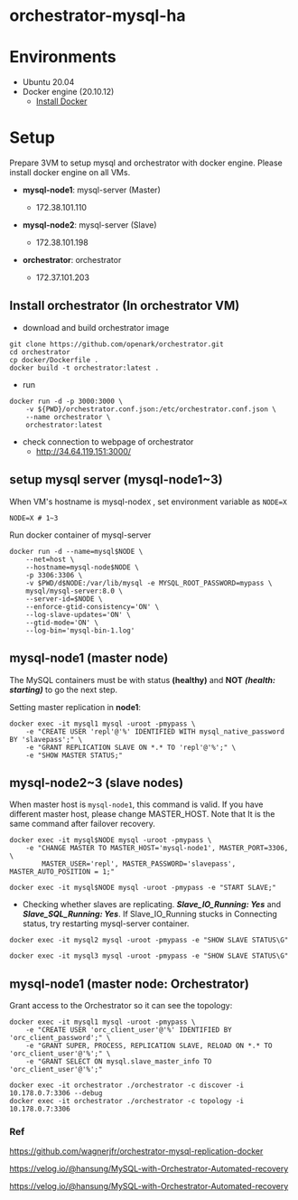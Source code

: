 # orchestrator-mysql-ha


# Environments
- Ubuntu 20.04
- Docker engine (20.10.12)
	- [Install Docker](https://docs.docker.com/engine/install/ubuntu/)

# Setup

Prepare 3VM to setup mysql and orchestrator with docker engine. Please install docker engine on all VMs.

- **mysql-node1**: mysql-server (Master)

  - 172.38.101.110

- **mysql-node2**: mysql-server (Slave)

  - 172.38.101.198

- **orchestrator**: orchestrator

  - 172.37.101.203

    

## Install orchestrator (In orchestrator VM)

- download and build orchestrator image

```
git clone https://github.com/openark/orchestrator.git
cd orchestrator
cp docker/Dockerfile .
docker build -t orchestrator:latest .
```

- run

```
docker run -d -p 3000:3000 \
	-v ${PWD}/orchestrator.conf.json:/etc/orchestrator.conf.json \
	--name orchestrator \
	orchestrator:latest
```
- check connection to webpage of orchestrator
  - http://34.64.119.151:3000/


## setup mysql server (mysql-node1~3)

When VM's hostname  is mysql-node`X` , set environment variable as `NODE=X`

```
NODE=X # 1~3
```

Run docker container of mysql-server

```
docker run -d --name=mysql$NODE \
	--net=host \
	--hostname=mysql-node$NODE \
	-p 3306:3306 \
	-v $PWD/d$NODE:/var/lib/mysql -e MYSQL_ROOT_PASSWORD=mypass \
	mysql/mysql-server:8.0 \
	--server-id=$NODE \
	--enforce-gtid-consistency='ON' \
	--log-slave-updates='ON' \
	--gtid-mode='ON' \
	--log-bin='mysql-bin-1.log'

```



## mysql-node1 (master node)

The MySQL containers must be with status **(healthy)** and **NOT** ***(health: starting)*** to go the next step.

Setting master replication in **node1**:

```
docker exec -it mysql1 mysql -uroot -pmypass \
	-e "CREATE USER 'repl'@'%' IDENTIFIED WITH mysql_native_password BY 'slavepass';" \
	-e "GRANT REPLICATION SLAVE ON *.* TO 'repl'@'%';" \
	-e "SHOW MASTER STATUS;"
```



## mysql-node2~3 (slave nodes)

When master host is `mysql-node1`, this command is valid. If you have different master host, please change MASTER_HOST. Note that It is the same command after failover recovery.



```
docker exec -it mysql$NODE mysql -uroot -pmypass \
	-e "CHANGE MASTER TO MASTER_HOST='mysql-node1', MASTER_PORT=3306, \
        MASTER_USER='repl', MASTER_PASSWORD='slavepass', MASTER_AUTO_POSITION = 1;"
```

```
docker exec -it mysql$NODE mysql -uroot -pmypass -e "START SLAVE;"
```



- Checking whether slaves are replicating. ***Slave_IO_Running: Yes*** and ***Slave_SQL_Running: Yes***. If Slave_IO_Running stucks in Connecting status, try restarting mysql-server container.

```
docker exec -it mysql2 mysql -uroot -pmypass -e "SHOW SLAVE STATUS\G"

docker exec -it mysql3 mysql -uroot -pmypass -e "SHOW SLAVE STATUS\G"
```





## mysql-node1 (master node: Orchestrator)

Grant access to the Orchestrator so it can see the topology:

```
docker exec -it mysql1 mysql -uroot -pmypass \
	-e "CREATE USER 'orc_client_user'@'%' IDENTIFIED BY 'orc_client_password';" \
	-e "GRANT SUPER, PROCESS, REPLICATION SLAVE, RELOAD ON *.* TO 'orc_client_user'@'%';" \
	-e "GRANT SELECT ON mysql.slave_master_info TO 'orc_client_user'@'%';"
```



```
docker exec -it orchestrator ./orchestrator -c discover -i 10.178.0.7:3306 --debug
docker exec -it orchestrator ./orchestrator -c topology -i 10.178.0.7:3306
```





### Ref

https://github.com/wagnerjfr/orchestrator-mysql-replication-docker

https://velog.io/@hansung/MySQL-with-Orchestrator-Automated-recovery

https://velog.io/@hansung/MySQL-with-Orchestrator-Automated-recovery
